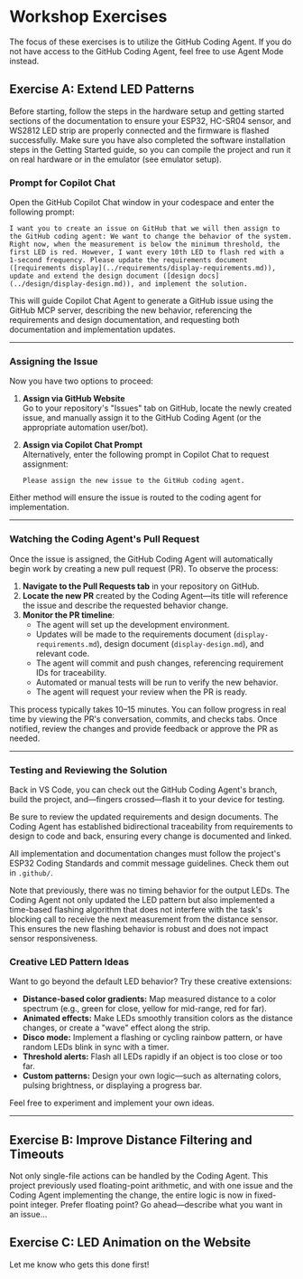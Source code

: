 # Workshop Exercises

The focus of these exercises is to utilize the GitHub Coding Agent. If you do not have access to the GitHub Coding Agent, feel free to use Agent Mode instead.

## Exercise A: Extend LED Patterns

Before starting, follow the steps in the hardware setup and getting started sections of the documentation to ensure your ESP32, HC-SR04 sensor, and WS2812 LED strip are properly connected and the firmware is flashed successfully. Make sure you have also completed the software installation steps in the Getting Started guide, so you can compile the project and run it on real hardware or in the emulator (see emulator setup).

### Prompt for Copilot Chat

Open the GitHub Copilot Chat window in your codespace and enter the following prompt:

```text
I want you to create an issue on GitHub that we will then assign to the GitHub coding agent: We want to change the behavior of the system. Right now, when the measurement is below the minimum threshold, the first LED is red. However, I want every 10th LED to flash red with a 1-second frequency. Please update the requirements document ([requirements display](../requirements/display-requirements.md)), update and extend the design document ([design docs](../design/display-design.md)), and implement the solution.
```

This will guide Copilot Chat Agent to generate a GitHub issue using the GitHub MCP server, describing the new behavior, referencing the requirements and design documentation, and requesting both documentation and implementation updates.

---

### Assigning the Issue

Now you have two options to proceed:

1. **Assign via GitHub Website**  
    Go to your repository's "Issues" tab on GitHub, locate the newly created issue, and manually assign it to the GitHub Coding Agent (or the appropriate automation user/bot).

2. **Assign via Copilot Chat Prompt**  
    Alternatively, enter the following prompt in Copilot Chat to request assignment:

    ```text
    Please assign the new issue to the GitHub coding agent.
    ```

Either method will ensure the issue is routed to the coding agent for implementation.

---

### Watching the Coding Agent's Pull Request

Once the issue is assigned, the GitHub Coding Agent will automatically begin work by creating a new pull request (PR). To observe the process:

1. **Navigate to the Pull Requests tab** in your repository on GitHub.
2. **Locate the new PR** created by the Coding Agent—its title will reference the issue and describe the requested behavior change.
3. **Monitor the PR timeline**:
     - The agent will set up the development environment.
     - Updates will be made to the requirements document (`display-requirements.md`), design document (`display-design.md`), and relevant code.
     - The agent will commit and push changes, referencing requirement IDs for traceability.
     - Automated or manual tests will be run to verify the new behavior.
     - The agent will request your review when the PR is ready.

This process typically takes 10–15 minutes. You can follow progress in real time by viewing the PR's conversation, commits, and checks tabs. Once notified, review the changes and provide feedback or approve the PR as needed.

---

### Testing and Reviewing the Solution

Back in VS Code, you can check out the GitHub Coding Agent's branch, build the project, and—fingers crossed—flash it to your device for testing.

Be sure to review the updated requirements and design documents. The Coding Agent has established bidirectional traceability from requirements to design to code and back, ensuring every change is documented and linked.

All implementation and documentation changes must follow the project's ESP32 Coding Standards and commit message guidelines. Check them out in `.github/`.

Note that previously, there was no timing behavior for the output LEDs. The Coding Agent not only updated the LED pattern but also implemented a time-based flashing algorithm that does not interfere with the task's blocking call to receive the next measurement from the distance sensor. This ensures the new flashing behavior is robust and does not impact sensor responsiveness.

### Creative LED Pattern Ideas

Want to go beyond the default LED behavior? Try these creative extensions:

- **Distance-based color gradients:** Map measured distance to a color spectrum (e.g., green for close, yellow for mid-range, red for far).
- **Animated effects:** Make LEDs smoothly transition colors as the distance changes, or create a "wave" effect along the strip.
- **Disco mode:** Implement a flashing or cycling rainbow pattern, or have random LEDs blink in sync with a timer.
- **Threshold alerts:** Flash all LEDs rapidly if an object is too close or too far.
- **Custom patterns:** Design your own logic—such as alternating colors, pulsing brightness, or displaying a progress bar.

Feel free to experiment and implement your own ideas.

---

## Exercise B: Improve Distance Filtering and Timeouts

Not only single-file actions can be handled by the Coding Agent. This project previously used floating-point arithmetic, and with one issue and the Coding Agent implementing the change, the entire logic is now in fixed-point integer. Prefer floating point? Go ahead—describe what you want in an issue...

## Exercise C: LED Animation on the Website

Let me know who gets this done first!
